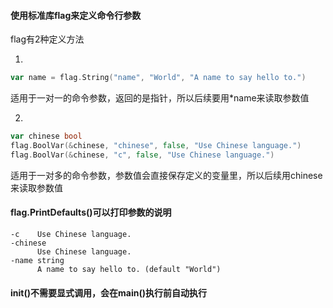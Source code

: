 #### 使用标准库flag来定义命令行参数

flag有2种定义方法

1.
```go
var name = flag.String("name", "World", "A name to say hello to.")
```
适用于一对一的命令参数，返回的是指针，所以后续要用*name来读取参数值

2.
```go
var chinese bool
flag.BoolVar(&chinese, "chinese", false, "Use Chinese language.")
flag.BoolVar(&chinese, "c", false, "Use Chinese language.")
```
适用于一对多的命令参数，参数值会直接保存定义的变量里，所以后续用chinese来读取参数值

#### flag.PrintDefaults()可以打印参数的说明
```
-c    Use Chinese language.
-chinese
      Use Chinese language.
-name string
      A name to say hello to. (default "World")
```

#### init()不需要显式调用，会在main()执行前自动执行
